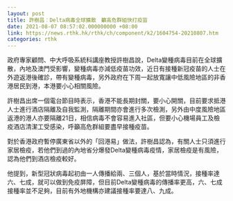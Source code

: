 ```yaml
---
layout: post
title: 許樹昌︰Delta病毒全球擴散　籲高危群組快打疫苗
date: 2021-08-07 08:57:02.000000000 +08:00
link: https://news.rthk.hk/rthk/ch/component/k2/1604754-20210807.htm
categories: rthk
---
```


政府專家顧問、中大呼吸系統科講座教授許樹昌說，Delta變種病毒目前在全球擴散，內地及澳門受影響，變種病毒亦減低疫苗功效，近日有接種新冠疫苗的人士在外遊返港後確診，帶有變種病毒，另外政府在下周一起放寬讓中低風險地區的非香港居民到港，本港要小心相關風險。

許樹昌出席一個電台節目時表示，香港不能長期封關，要小心開關，目前要求抵港人士進行酒店隔離及自我監測，隔離期間亦會進行多次檢測，另外由中度風險地區返港的港人亦要隔離21日，相信病毒不會容易進入社區，但要小心機場員工及檢疫酒店清潔工受感染，呼籲高危群組要盡早接種疫苗。

對於香港政府暫停廣東省以外的「回港易」做法，許樹昌認為，有關人士只須進行家居檢疫，若他們到過的內地省分爆發Delta變種病毒疫情，家居檢疫是有風險，認為他們到酒店檢疫較好。

他提到，新型冠狀病毒起初由一人傳播給兩、三個人，基於當時情況，接種率達六、七成，就可以做到免疫屏障，但目前Delta變種病毒的傳播率更高，六、七成接種率並不足夠，目前有外地機構亦建議接種率要達八、九成。
